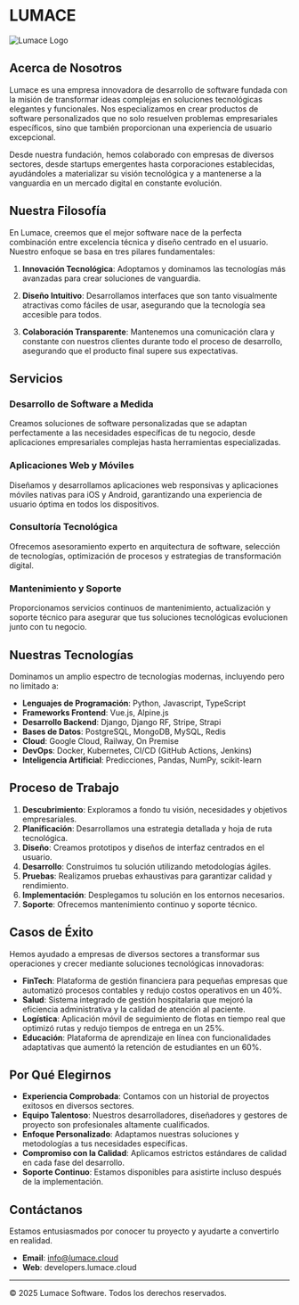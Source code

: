 # LUMACE

![Lumace Logo](https://via.placeholder.com/200x80?text=LUMACE)

## Acerca de Nosotros

Lumace es una empresa innovadora de desarrollo de software fundada con la misión de transformar ideas complejas en soluciones tecnológicas elegantes y funcionales. Nos especializamos en crear productos de software personalizados que no solo resuelven problemas empresariales específicos, sino que también proporcionan una experiencia de usuario excepcional.

Desde nuestra fundación, hemos colaborado con empresas de diversos sectores, desde startups emergentes hasta corporaciones establecidas, ayudándoles a materializar su visión tecnológica y a mantenerse a la vanguardia en un mercado digital en constante evolución.

## Nuestra Filosofía

En Lumace, creemos que el mejor software nace de la perfecta combinación entre excelencia técnica y diseño centrado en el usuario. Nuestro enfoque se basa en tres pilares fundamentales:

1. **Innovación Tecnológica**: Adoptamos y dominamos las tecnologías más avanzadas para crear soluciones de vanguardia.
   
2. **Diseño Intuitivo**: Desarrollamos interfaces que son tanto visualmente atractivas como fáciles de usar, asegurando que la tecnología sea accesible para todos.
   
3. **Colaboración Transparente**: Mantenemos una comunicación clara y constante con nuestros clientes durante todo el proceso de desarrollo, asegurando que el producto final supere sus expectativas.

## Servicios

### Desarrollo de Software a Medida

Creamos soluciones de software personalizadas que se adaptan perfectamente a las necesidades específicas de tu negocio, desde aplicaciones empresariales complejas hasta herramientas especializadas.

### Aplicaciones Web y Móviles

Diseñamos y desarrollamos aplicaciones web responsivas y aplicaciones móviles nativas para iOS y Android, garantizando una experiencia de usuario óptima en todos los dispositivos.

### Consultoría Tecnológica

Ofrecemos asesoramiento experto en arquitectura de software, selección de tecnologías, optimización de procesos y estrategias de transformación digital.

### Mantenimiento y Soporte

Proporcionamos servicios continuos de mantenimiento, actualización y soporte técnico para asegurar que tus soluciones tecnológicas evolucionen junto con tu negocio.

## Nuestras Tecnologías

Dominamos un amplio espectro de tecnologías modernas, incluyendo pero no limitado a:

- **Lenguajes de Programación**: Python, Javascript, TypeScript
- **Frameworks Frontend**: Vue.js, Alpine.js
- **Desarrollo Backend**: Django, Django RF, Stripe, Strapi
- **Bases de Datos**: PostgreSQL, MongoDB, MySQL, Redis
- **Cloud**: Google Cloud, Railway, On Premise
- **DevOps**: Docker, Kubernetes, CI/CD (GitHub Actions, Jenkins)
- **Inteligencia Artificial**: Predicciones, Pandas, NumPy, scikit-learn

## Proceso de Trabajo

1. **Descubrimiento**: Exploramos a fondo tu visión, necesidades y objetivos empresariales.
2. **Planificación**: Desarrollamos una estrategia detallada y hoja de ruta tecnológica.
3. **Diseño**: Creamos prototipos y diseños de interfaz centrados en el usuario.
4. **Desarrollo**: Construimos tu solución utilizando metodologías ágiles.
5. **Pruebas**: Realizamos pruebas exhaustivas para garantizar calidad y rendimiento.
6. **Implementación**: Desplegamos tu solución en los entornos necesarios.
7. **Soporte**: Ofrecemos mantenimiento continuo y soporte técnico.

## Casos de Éxito

Hemos ayudado a empresas de diversos sectores a transformar sus operaciones y crecer mediante soluciones tecnológicas innovadoras:

- **FinTech**: Plataforma de gestión financiera para pequeñas empresas que automatizó procesos contables y redujo costos operativos en un 40%.
- **Salud**: Sistema integrado de gestión hospitalaria que mejoró la eficiencia administrativa y la calidad de atención al paciente.
- **Logística**: Aplicación móvil de seguimiento de flotas en tiempo real que optimizó rutas y redujo tiempos de entrega en un 25%.
- **Educación**: Plataforma de aprendizaje en línea con funcionalidades adaptativas que aumentó la retención de estudiantes en un 60%.

## Por Qué Elegirnos

- **Experiencia Comprobada**: Contamos con un historial de proyectos exitosos en diversos sectores.
- **Equipo Talentoso**: Nuestros desarrolladores, diseñadores y gestores de proyecto son profesionales altamente cualificados.
- **Enfoque Personalizado**: Adaptamos nuestras soluciones y metodologías a tus necesidades específicas.
- **Compromiso con la Calidad**: Aplicamos estrictos estándares de calidad en cada fase del desarrollo.
- **Soporte Continuo**: Estamos disponibles para asistirte incluso después de la implementación.

## Contáctanos

Estamos entusiasmados por conocer tu proyecto y ayudarte a convertirlo en realidad.

- **Email**: info@lumace.cloud
- **Web**: developers.lumace.cloud

---

© 2025 Lumace Software. Todos los derechos reservados.
